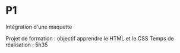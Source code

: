 # P1
Intégration d'une maquette

Projet de formation : objectif apprendre le HTML et le CSS
Temps de réalisation : 5h35
